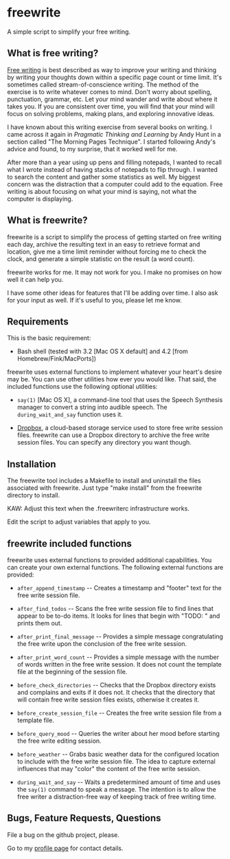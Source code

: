 # freewrite #

A simple script to simplify your free writing.

## What is free writing? ##

[Free writing](http://en.wikipedia.org/wiki/Free_writing) is best described as
way to improve your writing and thinking by writing your thoughts down within a
specific page count or time limit. It's sometimes called stream-of-conscience
writing. The method of the exercise is to write whatever comes to mind. Don't
worry about spelling, punctuation, grammar, etc. Let your mind wander and write
about where it takes you. If you are consistent over time, you will find that
your mind will focus on solving problems, making plans, and exploring innovative
ideas.

I have known about this writing exercise from several books on writing. I came
across it again in _Pragmatic Thinking and Learning_ by Andy Hunt in a section
called "The Morning Pages Technique". I started following Andy's advice and
found, to my surprise, that it worked well for me.

After more than a year using up pens and filling notepads, I wanted to recall
what I wrote instead of having stacks of notepads to flip through. I wanted to
search the content and gather some statistics as well. My biggest concern was
the distraction that a computer could add to the equation. Free writing is about
focusing on what your mind is saying, not what the computer is displaying.

## What is freewrite? ##

freewrite is a script to simplify the process of getting started on free writing
each day, archive the resulting text in an easy to retrieve format and location,
give me a time limit reminder without forcing me to check the clock, and
generate a simple statistic on the result (a word count).

freewrite works for me. It may not work for you. I make no promises on how well
it can help you.

I have some other ideas for features that I'll be adding over time. I also ask
for your input as well. If it's useful to you, please let me know.

## Requirements ##

This is the basic requirement:

* Bash shell (tested with 3.2 [Mac OS X default] and 4.2 [from
  Homebrew/Fink/MacPorts])

freewrite uses external functions to implement whatever your heart's desire may
be. You can use other utilities how ever you would like. That said, the included
functions use the following optional utilities:

* `say(1)` [Mac OS X], a command-line tool that uses the Speech Synthesis
  manager to convert a string into audible speech. The `during_wait_and_say`
  function uses it.

* [Dropbox](http://dropbox.com/), a cloud-based storage service used to store
  free write session files. freewrite can use a Dropbox directory to archive the
  free write session files. You can specify any directory you want though.

## Installation ##

The freewrite tool includes a Makefile to install and uninstall the files
associated with freewrite. Just type "make install" from the freewrite
directory to install.

KAW: Adjust this text when the .freewriterc infrastructure works.

Edit the script to adjust variables that apply to you.

## freewrite included functions ##

freewrite uses external functions to provided additional capabilities. You can
create your own external functions. The following external functions are
provided:

* `after_append_timestamp` -- Creates a timestamp and "footer" text for the free
  write session file.

* `after_find_todos` -- Scans the free write session file to find lines that
  appear to be to-do items. It looks for lines that begin with "TODO: " and
  prints them out.

* `after_print_final_message` -- Provides a simple message congratulating the
  free write upon the conclusion of the free write session.

* `after_print_word_count` -- Provides a simple message with the number of words
  written in the free write session. It does not count the template file at the
  beginning of the session file.

* `before_check_directories` -- Checks that the Dropbox directory exists and
  complains and exits if it does not. It checks that the directory that will
  contain free write session files exists, otherwise it creates it.

* `before_create_session_file` -- Creates the free write session file from a
  template file.

* `before_query_mood` -- Queries the writer about her mood before starting the
  free write editing session.

* `before_weather` -- Grabs basic weather data for the configured location to
  include with the free write session file. The idea to capture external
  influences that may "color" the content of the free write session.

* `during_wait_and_say` -- Waits a predetermined amount of time and uses the
  `say(1)` command to speak a message. The intention is to allow the free writer
  a distraction-free way of keeping track of free writing time.

## Bugs, Feature Requests, Questions ##

File a bug on the github project, please. 

Go to my [profile page](http://ikawnoclast.com) for contact details.
